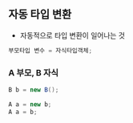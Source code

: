 ## 자동 타입 변환
- 자동적으로 타입 변환이 일어나는 것
```java
부모타입 변수 = 자식타입객체;
```

### A 부모, B 자식
```java
B b = new B();

A a = new b;
A a = b;
```